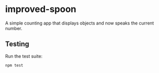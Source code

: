 # improved-spoon

A simple counting app that displays objects and now speaks the current number.

## Testing

Run the test suite:

```bash
npm test
```

